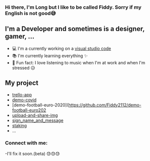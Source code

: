### Hi there, I'm Long but I like to be called Fiddy. Sorry if my English is not good😅

## I'm a Developer and sometimes is a designer, gamer, ...

- 💻 I'm a currently working on a [visual studio code](https://code.visualstudio.com/)
- 📚 I'm currently learning everything ✨
- 🎲 Fun fact: I love listening to music when I'm at work and when I'm stressed 😥

## My project
- [trello-app](https://github.com/Fiddy2112/mern-trello-app)
- [demo-covid](https://github.com/Fiddy2112/demo-covid)
- [demo-football-euro-2020](https://github.com/Fiddy2112/demo-football-euro202
- [upload-and-share-img](https://github.com/Fiddy2112/upload_and_share_img)
- [sign_name_and_message](https://github.com/Fiddy2112/sign_name_and_message)
- [staking](https://github.com/Fiddy2112/staking)
- ...

### Connect with me:

<!-- -I'll fix it soon. 😓😓😓 -->
-I'll fix it soon.(beta) 😓😓😓
